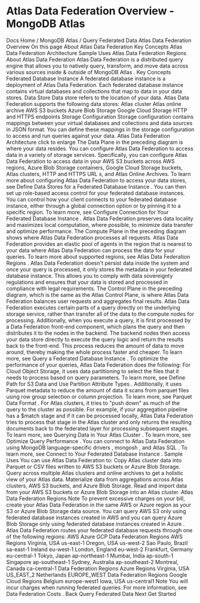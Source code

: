 # Atlas Data Federation Overview - MongoDB Atlas


Docs Home / MongoDB Atlas / Query Federated Data Atlas Data Federation Overview On this page About Atlas Data Federation Key Concepts Atlas Data Federation Architecture Sample Uses Atlas Data Federation Regions About Atlas Data Federation Atlas Data Federation is a distributed query engine that allows you to natively
query, transform, and move data across various sources inside & outside
of MongoDB Atlas . Key Concepts Federated Database Instance A federated database instance is a deployment of Atlas Data Federation. Each federated database instance contains virtual
databases and collections that map to data in your data stores. Data Store Data store refers to the location of your data. Atlas Data Federation supports the
following data stores: Atlas cluster Atlas online archive AWS S3 buckets Azure Blob Storage Google Cloud Storage HTTP and HTTPS endpoints Storage Configuration Storage configuration contains mappings between your virtual
databases and collections and data sources in JSON format. You can
define these mappings in the storage configuration to access and run
queries against your data. Atlas Data Federation Architecture click to enlarge The Data Plane in the preceding diagram is where your data
resides.  You can configure Atlas Data Federation to access data in a variety of
storage services. Specifically, you can configure Atlas Data Federation to access
data in your AWS S3 buckets across AWS regions, Azure Blob Storage
containers, Google Cloud Storage buckets, Atlas clusters, HTTP and HTTPS URL s, and Atlas Online Archives. To learn more
about configuring Atlas Data Federation to access your data stores, see Define Data Stores for a Federated Database Instance . You can then set up role-based access control for your federated database instances. You
can control how your client connects to your federated database instance, either through a
global connection option or by pinning it to a specific region. To learn
more, see Configure Connection for Your Federated Database Instance . Atlas Data Federation preserves data locality and maximizes local computation, where
possible, to minimize data transfer and optimize performance. The Compute Plane in the preceding diagram shows where Atlas Data Federation processes
all requests. Atlas Data Federation provides an elastic pool of agents in the region
that is nearest to your data where Atlas Data Federation can process the data for
your queries. To learn more about supported regions, see Atlas Data Federation Regions . Atlas Data Federation doesn't persist data inside the system and once your query is
processed, it only stores the metadata in your federated database instance. This allows you
to comply with data sovereignty regulations and ensures that your data
is stored and processed in compliance with legal requirements. The Control Plane in the preceding diagram, which is the same as the Atlas Control Plane, is where Atlas Data Federation balances user requests and
aggregates final results. Atlas Data Federation executes certain parts of a query directly on the underlying
storage service, rather than transfer all of the data to the compute
nodes for processing. Additionally, when you execute a query, it is
first processed by a Data Federation front-end component, which plans the query
and then distributes it to the nodes in the backend. The backend nodes
then access your data store directly to execute the query logic and
return the results back to the front-end. This process reduces the
amount of data to move around, thereby making the whole process faster
and cheaper. To learn more, see Query a Federated Database Instance . To optimize the performance of your queries, Atlas Data Federation does the following: For Cloud Object Storage, it uses data partitioning to select the
files that it needs to process based on query parameters. To learn
more, see Define Path for S3 Data and Use Partition Attribute Types . Additionally, it uses Parquet
metadata to reduce the amount of data it scans from parquet files
using row group selection or column projection. To learn more, see Parquet Data Format . For Atlas clusters, it tries to "push down" as much of the query
to the cluster as possible. For example, if your aggregation pipeline
has a $match stage and if it can be processed locally,
Atlas Data Federation tries to process that stage in the Atlas cluster and only
returns the resulting documents back to the federated layer for
processing subsequent stages. To learn more, see Querying Data in Your Atlas Cluster . To learn more, see Optimize Query Performance . You can connect to Atlas Data Federation using MongoDB language-specific drivers , mongosh , and Atlas SQL . To learn more, see Connect to Your Federated Database Instance . Sample Uses You can use Atlas Data Federation to: Copy Atlas cluster data into Parquet or CSV files written to AWS S3 buckets or Azure Blob Storage. Query across multiple Atlas clusters and online archives to get a
holistic view of your Atlas data. Materialize data from aggregations across Atlas clusters, AWS S3 buckets, and Azure Blob Storage. Read and import data from your AWS S3 buckets or Azure Blob Storage into an Atlas cluster. Atlas Data Federation Regions Note To prevent excessive charges on your bill, create your Atlas Data Federation in
the same AWS or Azure region as your S3 or Azure Blob Storage data
source. You can query AWS S3 only using federated database instances created in AWS and you can query Azure Blob Storage only using federated database instances created in Azure . Atlas Data Federation routes your federated database requests through one of the
following regions: AWS Azure GCP Data Federation Regions AWS Regions Virginia, USA us-east-1 Oregon, USA us-west-2 Sao Paulo, Brazil sa-east-1 Ireland eu-west-1 London, England eu-west-2 Frankfurt, Germany eu-central-1 Tokyo, Japan ap-northeast-1 Mumbai, India ap-south-1 Singapore ap-southeast-1 Sydney, Australia ap-southeast-2 Montreal, Canada ca-central-1 Data Federation Regions Azure Regions Virginia, USA US_EAST_2 Netherlands EUROPE_WEST Data Federation Regions Google Cloud Regions Belgium europe-west1 Iowa, USA us-central1 Note You will incur charges when running federated queries. For more
information, see Data Federation Costs . Back Query Federated Data Next Get Started
